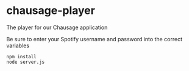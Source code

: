 chausage-player
===============

The player for our Chausage application

Be sure to enter your Spotify username and password into the correct variables

```
npm install
node server.js
```
